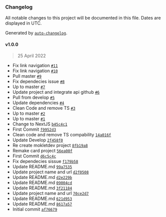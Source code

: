 ### Changelog

All notable changes to this project will be documented in this file. Dates are displayed in UTC.

Generated by [`auto-changelog`](https://github.com/CookPete/auto-changelog).

#### v1.0.0

> 25 April 2022

- Fix link navigation [`#11`](https://github.com/mokletdev/mokletdev/pull/11)
- Fix link navigation [`#10`](https://github.com/mokletdev/mokletdev/pull/10)
- Pull master [`#9`](https://github.com/mokletdev/mokletdev/pull/9)
- Fix dependecies issue [`#8`](https://github.com/mokletdev/mokletdev/pull/8)
- Up to master [`#7`](https://github.com/mokletdev/mokletdev/pull/7)
- Update project and integrate api github [`#6`](https://github.com/mokletdev/mokletdev/pull/6)
- Pull from develop [`#5`](https://github.com/mokletdev/mokletdev/pull/5)
- Update dependencies [`#4`](https://github.com/mokletdev/mokletdev/pull/4)
- Clean Code and remove TS  [`#3`](https://github.com/mokletdev/mokletdev/pull/3)
- Up to master [`#2`](https://github.com/mokletdev/mokletdev/pull/2)
- Up to master [`#1`](https://github.com/mokletdev/mokletdev/pull/1)
- Change to NextJS [`b45c4c1`](https://github.com/mokletdev/mokletdev/commit/b45c4c19e0de7a1d1a4b17a8f6a60e63c3236662)
- First Commit [`f9952d3`](https://github.com/mokletdev/mokletdev/commit/f9952d3d93e47966c3deb44a25f251f2130f20c6)
- Clean code and remove TS compability [`14a016f`](https://github.com/mokletdev/mokletdev/commit/14a016f80c142a47037cd788082c4f53870833a0)
- Update Develop [`2f458f0`](https://github.com/mokletdev/mokletdev/commit/2f458f0d6f437946532411f62d0e9c2a93f7912f)
- Re create mokletdev project [`8fb19a8`](https://github.com/mokletdev/mokletdev/commit/8fb19a87d636049345bcb2163ba5995cf9ea9fb0)
- Remake card project [`56ea00f`](https://github.com/mokletdev/mokletdev/commit/56ea00f329c9d33756736173fe331a65ce0dea9a)
- First Commit [`d6c5c4c`](https://github.com/mokletdev/mokletdev/commit/d6c5c4cc0d9e2e21bd7d2015143ea25953bf28f5)
- Fix dependecies sissue [`f179b58`](https://github.com/mokletdev/mokletdev/commit/f179b58580da72f512f5a4bbb1f68b88e0189999)
- Update README.md [`99a7535`](https://github.com/mokletdev/mokletdev/commit/99a7535867f0b0a5d1a858a235c4eb95a59a5fff)
- Update project name and url [`d2f0508`](https://github.com/mokletdev/mokletdev/commit/d2f050865dcd912bd0ce2eaceaf60a7950552b7d)
- Update README.md [`d2e229b`](https://github.com/mokletdev/mokletdev/commit/d2e229b67e6d8806511b7a1b2215e3e6634cc4da)
- Update README.md [`09004cd`](https://github.com/mokletdev/mokletdev/commit/09004cd0444a5c238fdc0a2a9e917217ee4016b3)
- Update README.md [`3f21184`](https://github.com/mokletdev/mokletdev/commit/3f21184b1b02a1f27ca0c6f7602a5e63162b2644)
- Update project name and url [`70ce2d7`](https://github.com/mokletdev/mokletdev/commit/70ce2d7d52ce2130a70c0fe31358e048438c9835)
- Update README.md [`621d953`](https://github.com/mokletdev/mokletdev/commit/621d953b78c89a4c2605d1b5bed10d17deb32488)
- Update README.md [`8617a57`](https://github.com/mokletdev/mokletdev/commit/8617a57c4538000bb5b9d957f91033aac0ea3ed1)
- Initial commit [`af76679`](https://github.com/mokletdev/mokletdev/commit/af76679a27a676ee34a5f1477ba2502523ea476e)
